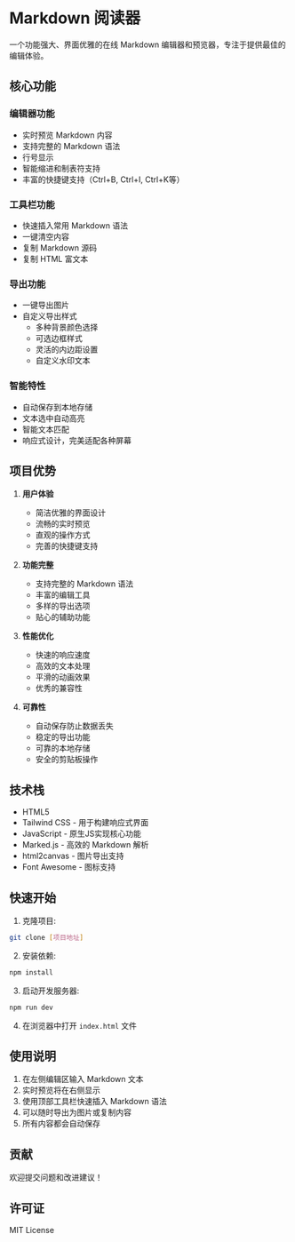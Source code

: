 # Markdown 阅读器

一个功能强大、界面优雅的在线 Markdown 编辑器和预览器，专注于提供最佳的编辑体验。

## 核心功能

### 编辑器功能
- 实时预览 Markdown 内容
- 支持完整的 Markdown 语法
- 行号显示
- 智能缩进和制表符支持
- 丰富的快捷键支持（Ctrl+B, Ctrl+I, Ctrl+K等）

### 工具栏功能
- 快速插入常用 Markdown 语法
- 一键清空内容
- 复制 Markdown 源码
- 复制 HTML 富文本

### 导出功能
- 一键导出图片
- 自定义导出样式
  - 多种背景颜色选择
  - 可选边框样式
  - 灵活的内边距设置
  - 自定义水印文本

### 智能特性
- 自动保存到本地存储
- 文本选中自动高亮
- 智能文本匹配
- 响应式设计，完美适配各种屏幕

## 项目优势

1. **用户体验**
   - 简洁优雅的界面设计
   - 流畅的实时预览
   - 直观的操作方式
   - 完善的快捷键支持

2. **功能完整**
   - 支持完整的 Markdown 语法
   - 丰富的编辑工具
   - 多样的导出选项
   - 贴心的辅助功能

3. **性能优化**
   - 快速的响应速度
   - 高效的文本处理
   - 平滑的动画效果
   - 优秀的兼容性

4. **可靠性**
   - 自动保存防止数据丢失
   - 稳定的导出功能
   - 可靠的本地存储
   - 安全的剪贴板操作

## 技术栈

- HTML5
- Tailwind CSS - 用于构建响应式界面
- JavaScript - 原生JS实现核心功能
- Marked.js - 高效的 Markdown 解析
- html2canvas - 图片导出支持
- Font Awesome - 图标支持

## 快速开始

1. 克隆项目:
```bash
git clone [项目地址]
```

2. 安装依赖:
```bash
npm install
```

3. 启动开发服务器:
```bash
npm run dev
```

4. 在浏览器中打开 `index.html` 文件

## 使用说明

1. 在左侧编辑区输入 Markdown 文本
2. 实时预览将在右侧显示
3. 使用顶部工具栏快速插入 Markdown 语法
4. 可以随时导出为图片或复制内容
5. 所有内容都会自动保存

## 贡献

欢迎提交问题和改进建议！

## 许可证

MIT License

